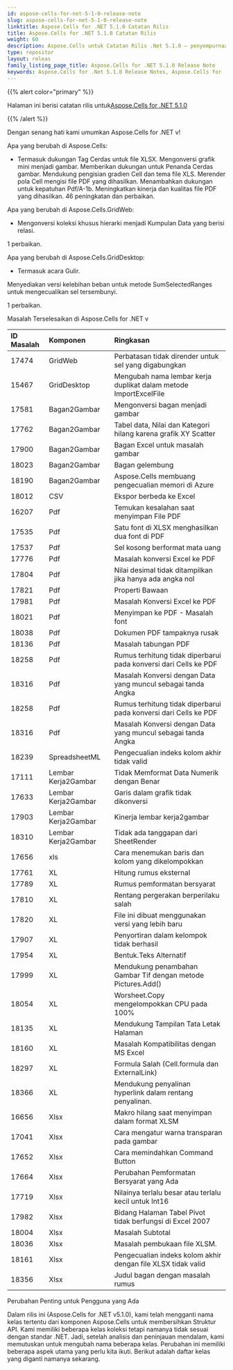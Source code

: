 ```yaml
---
id: aspose-cells-for-net-5-1-0-release-note
slug: aspose-cells-for-net-5-1-0-release-note
linktitle: Aspose.Cells for .NET 5.1.0 Catatan Rilis
title: Aspose.Cells for .NET 5.1.0 Catatan Rilis
weight: 60
description: Aspose.Cells untuk Catatan Rilis .Net 5.1.0 – penyempurnaan terbaru, fitur baru, dan perbaikan
type: repositor
layout: releas
family_listing_page_title: Aspose.Cells for .NET 5.1.0 Release Note
keywords: Aspose.Cells for .Net 5.1.0 Release Notes, Aspose.Cells for .Net 5.1.0 updates and fixe
---
```

{{% alert color="primary" %}} 

 Halaman ini berisi catatan rilis untuk[Aspose.Cells for .NET 5.1.0](https://releases.aspose.com/cells/net/new-releases/aspose.cells-for-.net-5.1.0/)

{{% /alert %}} 

 Dengan senang hati kami umumkan Aspose.Cells for .NET v!

 Apa yang berubah di Aspose.Cells:

- Termasuk dukungan Tag Cerdas untuk file XLSX.
 Mengonversi grafik mini menjadi gambar.
 Memberikan dukungan untuk Penanda Cerdas gambar.
 Mendukung pengisian gradien Cell dan tema file XLS.
 Merender pola Cell mengisi file PDF yang dihasilkan.
 Menambahkan dukungan untuk kepatuhan Pdf/A-1b.
Meningkatkan kinerja dan kualitas file PDF yang dihasilkan.
 46 peningkatan dan perbaikan.

 Apa yang berubah di Aspose.Cells.GridWeb:

- Mengonversi koleksi khusus hierarki menjadi Kumpulan Data yang berisi relasi.

 1 perbaikan.



 Apa yang berubah di Aspose.Cells.GridDesktop:

- Termasuk acara Gulir.

Menyediakan versi kelebihan beban untuk metode SumSelectedRanges untuk mengecualikan sel tersembunyi.

 1 perbaikan.

 Masalah Terselesaikan di Aspose.Cells for .NET v

|**ID Masalah** |**Komponen** |**Ringkasan** |
| :- | :- | :- |
|17474 | GridWeb| Perbatasan tidak dirender untuk sel yang digabungkan|
|15467 | GridDesktop| Mengubah nama lembar kerja duplikat dalam metode ImportExcelFile|
|17581 | Bagan2Gambar| Mengonversi bagan menjadi gambar|
|17762 | Bagan2Gambar| Tabel data, Nilai dan Kategori hilang karena grafik XY Scatter|
|17900 | Bagan2Gambar| Bagan Excel untuk masalah gambar|
|18023 | Bagan2Gambar| Bagan gelembung|
|18190 | Bagan2Gambar| Aspose.Cells membuang pengecualian memori di Azure|
|18012 |CSV | Ekspor berbeda ke Excel|
|16207 | Pdf| Temukan kesalahan saat menyimpan File PDF|
|17535 | Pdf| Satu font di XLSX menghasilkan dua font di PDF|
|17537 | Pdf| Sel kosong berformat mata uang|
|17776 | Pdf| Masalah konversi Excel ke PDF|
|17804 | Pdf| Nilai desimal tidak ditampilkan jika hanya ada angka nol|
|17821 | Pdf|Properti Bawaan|
|17981 | Pdf| Masalah Konversi Excel ke PDF|
|18021 | Pdf| Menyimpan ke PDF - Masalah font|
|18038 | Pdf| Dokumen PDF tampaknya rusak|
|18136 | Pdf| Masalah tabungan PDF|
|18258 | Pdf| Rumus terhitung tidak diperbarui pada konversi dari Cells ke PDF|
|18316 | Pdf| Masalah Konversi dengan Data yang muncul sebagai tanda Angka|
|18258 | Pdf| Rumus terhitung tidak diperbarui pada konversi dari Cells ke PDF|
|18316 | Pdf| Masalah Konversi dengan Data yang muncul sebagai tanda Angka|
|18239 |SpreadsheetML | Pengecualian indeks kolom akhir tidak valid|
|17111 | Lembar Kerja2Gambar| Tidak Memformat Data Numerik dengan Benar|
|17633 | Lembar Kerja2Gambar| Garis dalam grafik tidak dikonversi|
|17903 | Lembar Kerja2Gambar| Kinerja lembar kerja2gambar|
|18310 | Lembar Kerja2Gambar| Tidak ada tanggapan dari SheetRender|
|17656 | xls| Cara menemukan baris dan kolom yang dikelompokkan|
|17761 | XL| Hitung rumus eksternal|
|17789 | XL| Rumus pemformatan bersyarat|
|17810 | XL| Rentang pergerakan berperilaku salah|
|17820 | XL| File ini dibuat menggunakan versi yang lebih baru|
|17907 | XL| Penyortiran dalam kelompok tidak berhasil|
|17954 | XL| Bentuk.Teks Alternatif|
|17999 | XL| Mendukung penambahan Gambar Tif dengan metode Pictures.Add()|
|18054 | XL| Worsheet.Copy mengelompokkan CPU pada 100%|
|18135 | XL| Mendukung Tampilan Tata Letak Halaman|
|18160 | XL| Masalah Kompatibilitas dengan MS Excel|
|18297 | XL| Formula Salah (Cell.formula dan ExternalLink)|
|18366 | XL|Mendukung penyalinan hyperlink dalam rentang penyalinan.|
|16656 | Xlsx| Makro hilang saat menyimpan dalam format XLSM|
|17041 | Xlsx| Cara mengatur warna transparan pada gambar|
|17652 | Xlsx| Cara memindahkan Command Button|
|17664 | Xlsx| Perubahan Pemformatan Bersyarat yang Ada|
|17719 | Xlsx| Nilainya terlalu besar atau terlalu kecil untuk Int16|
|17982 | Xlsx| Bidang Halaman Tabel Pivot tidak berfungsi di Excel 2007|
|18004 | Xlsx| Masalah Subtotal|
|18036 | Xlsx| Masalah pembukaan file XLSM.|
|18161 | Xlsx| Pengecualian indeks kolom akhir dengan file XLSX tidak valid|
|18356 | Xlsx| Judul bagan dengan masalah rumus|
 Perubahan Penting untuk Pengguna yang Ada

 Dalam rilis ini (Aspose.Cells for .NET v5.1.0), kami telah mengganti nama kelas tertentu dari komponen Aspose.Cells untuk membersihkan Struktur API. Kami memiliki beberapa kelas koleksi tetapi namanya tidak sesuai dengan standar .NET. Jadi, setelah analisis dan peninjauan mendalam, kami memutuskan untuk mengubah nama beberapa kelas. Perubahan ini memiliki beberapa aspek utama yang perlu kita ikuti. Berikut adalah daftar kelas yang diganti namanya sekarang.
